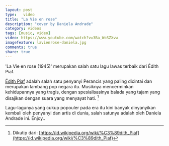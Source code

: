```yaml
---
layout: post
type:	video
title: "La Vie en rose"
description: "cover by Daniela Andrade"
category: videos
tags: [music, video]
video: https://www.youtube.com/watch?v=3Ba_WoSZXvw
imagefeature: lavienrose-daniela.jpg
comments: true
share: true
---
```

'La Vie en rose (1945)' merupakan salah satu lagu lawas terbaik dari Édith Piaf.

[Édith Piaf](https://id.wikipedia.org/wiki/%C3%89dith_Piaf) adalah salah satu penyanyi Perancis yang paling dicintai dan merupakan lambang pop negara itu. Musiknya mencerminkan kehidupannya yang tragis, dengan spesialisasinya balada yang tajam yang disajikan dengan suara yang menyayat hati. [^1]

Lagu-lagunya yang cukup popouler pada era itu kini banyak dinyanyikan kembali oleh penyanyi dan artis di dunia, salah satunya adalah oleh Daniela Andrade ini. Enjoy..

[^1]: Dikutip dari: [https://id.wikipedia.org/wiki/%C3%89dith_Piaf](https://id.wikipedia.org/wiki/%C3%89dith_Piaf)